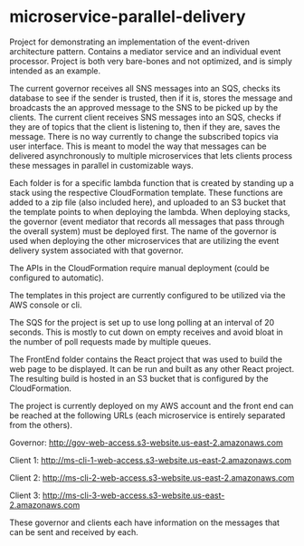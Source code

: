 # microservice-parallel-delivery
Project for demonstrating an implementation of the event-driven architecture pattern. Contains a mediator service and an individual event processor. Project is both very bare-bones and not optimized, and is simply intended as an example.

The current governor receives all SNS messages into an SQS, checks its database to see if the sender is trusted, then if it is, stores the 
message and broadcasts the an approved message to the SNS to be picked up by the clients. The current client receives SNS messages into an 
SQS, checks if they are of topics that the client is listening to, then if they are, saves the message. There is no way currently to 
change the subscribed topics via user interface. This is meant to model the way that messages can be delivered asynchronously to multiple 
microservices that lets clients process these messages in parallel in customizable ways.

Each folder is for a specific lambda function that is created by standing up a stack using the respective CloudFormation template. 
These functions are added to a zip file (also included here), and uploaded to an S3 bucket that the template points to when deploying 
the lambda. When deploying stacks, the governor (event mediator that records all messages that pass through the overall system) must
be deployed first. The name of the governor is used when deploying the other microservices that are utilizing the event delivery system 
associated with that governor.

The APIs in the CloudFormation require manual deployment (could be configured to automatic).

The templates in this project are currently configured to be utilized via the AWS console or cli.

The SQS for the project is set up to use long polling at an interval of 20 seconds. This is mostly to cut down on empty receives and
avoid bloat in the number of poll requests made by multiple queues.

The FrontEnd folder contains the React project that was used to build the web page to be displayed. It can be run and built as any other
React project. The resulting build is hosted in an S3 bucket that is configured by the CloudFormation. 

The project is currently deployed on my AWS account and the front end can be reached at the following URLs (each microservice is entirely 
separated from the others).

Governor: http://gov-web-access.s3-website.us-east-2.amazonaws.com

Client 1: http://ms-cli-1-web-access.s3-website.us-east-2.amazonaws.com

Client 2: http://ms-cli-2-web-access.s3-website.us-east-2.amazonaws.com

Client 3: http://ms-cli-3-web-access.s3-website.us-east-2.amazonaws.com


These governor and clients each have information on the messages that can be sent and received by each.
